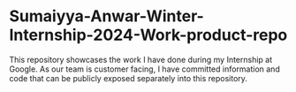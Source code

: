 # Sumaiyya-Anwar-Winter-Internship-2024-Work-product-repo
This repository showcases the work I have done during my Internship at Google. As our team is customer facing, I have committed information and code that can be publicly exposed separately into this repository.
